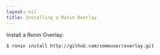 ```yaml
---
layout: nil
title: Installing a Ronin Overlay
---
```


Install a Ronin Overlay:

    $ ronin install http://github.com/someuser/overlay.git

